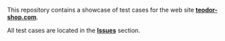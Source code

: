 This repository contains a showcase of test cases for the web site **[teodor-shop.com](https://www.teodor-shop.com)**.  

All test cases are located in the **[Issues](https://github.com/RossTsachev/teodor-shop.com-Test_Cases/issues)** section. 
